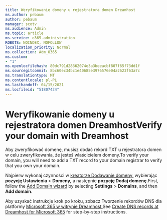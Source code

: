 ```yaml
---
title: Weryfikowanie domeny u rejestratora domen Dreamhost
ms.author: pebaum
author: pebaum
manager: scotv
ms.audience: Admin
ms.topic: article
ms.service: o365-administration
ROBOTS: NOINDEX, NOFOLLOW
localization_priority: Normal
ms.collection: Adm_O365
ms.custom:
- "1"
ms.openlocfilehash: 80dc791d28362074e3a3beeacbf807f65f73dd1f
ms.sourcegitcommit: 8bc60ec34bc1e40685e3976576e04a2623f63a7c
ms.translationtype: MT
ms.contentlocale: pl-PL
ms.lasthandoff: 04/15/2021
ms.locfileid: "51807424"
---
```

# <a name="verify-your-domain-with-dreamhost"></a><span data-ttu-id="8d443-102">Weryfikowanie domeny u rejestratora domen Dreamhost</span><span class="sxs-lookup"><span data-stu-id="8d443-102">Verify your domain with Dreamhost</span></span>

<span data-ttu-id="8d443-103">Aby zweryfikować domenę, musisz dodać rekord TXT u rejestratora domen w celu zweryfikowania, że jesteś właścicielem domeny.</span><span class="sxs-lookup"><span data-stu-id="8d443-103">To verify your domain, you will need to add a TXT record to your domain registrar to verify that you own your domain.</span></span> 

<span data-ttu-id="8d443-104">Najpierw wykonaj czynności w [kreatorze Dodawanie domeny,](https://admin.microsoft.com/Adminportal#/Domains) wybierając **pozycję Ustawienia** \> **Domeny,** a następnie **pozycję Dodaj domenę.**</span><span class="sxs-lookup"><span data-stu-id="8d443-104">First, follow the [Add Domain wizard](https://admin.microsoft.com/Adminportal#/Domains) by selecting **Settings** \> **Domains**, and then **Add domain**.</span></span>
  
<span data-ttu-id="8d443-105">Aby uzyskać instrukcje krok po kroku, zobacz Tworzenie rekordów DNS dla platformy [Microsoft 365 w witrynie Dreamhost.](https://docs.microsoft.com/microsoft-365/admin/dns/create-dns-records-at-dreamhost)</span><span class="sxs-lookup"><span data-stu-id="8d443-105">See [Create DNS records at Dreamhost for Microsoft 365](https://docs.microsoft.com/microsoft-365/admin/dns/create-dns-records-at-dreamhost) for step-by-step instructions.</span></span>